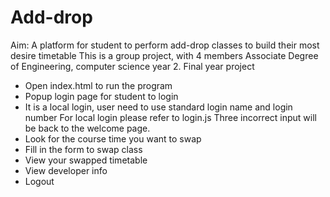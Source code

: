 # Add-drop
Aim: A platform for student to perform add-drop classes to build their most desire timetable
This is a group project, with 4 members
Associate Degree of Engineering, computer science year 2. Final year project

- Open index.html to run the program
- Popup login page for student to login
- It is a local login, user need to use standard login name and login number 
    For local login please refer to login.js
    Three incorrect input will be back to the welcome page.
- Look for the course time you want to swap
- Fill in the form to swap class
- View your swapped timetable
- View developer info
- Logout
